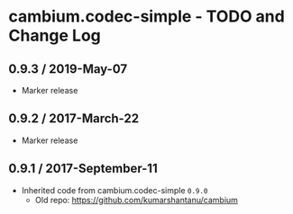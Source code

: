 # cambium.codec-simple - TODO and Change Log

## 0.9.3 / 2019-May-07

- Marker release


## 0.9.2 / 2017-March-22

- Marker release


## 0.9.1 / 2017-September-11

- Inherited code from cambium.codec-simple `0.9.0`
  - Old repo: https://github.com/kumarshantanu/cambium
